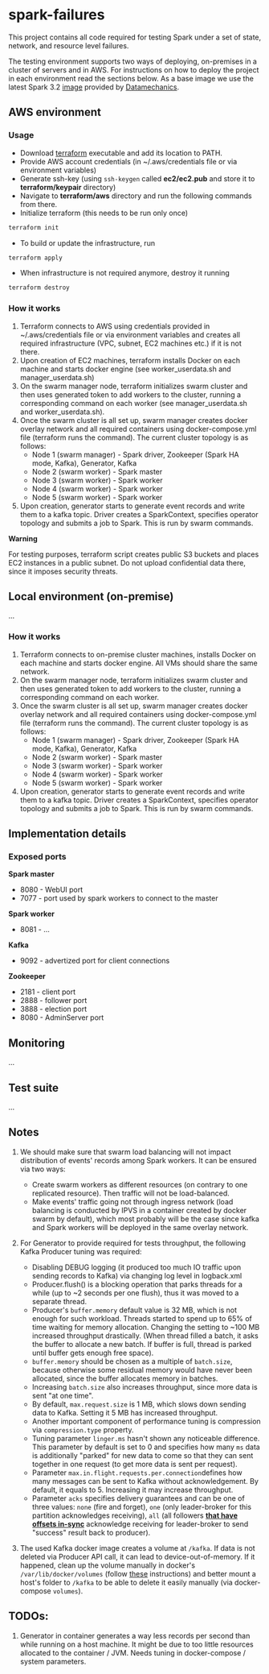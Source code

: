 # spark-failures
This project contains all code required for testing Spark under a set of state, network, and resource level failures.

The testing environment supports two ways of deploying, on-premises in a cluster of servers and in AWS. For instructions on how to deploy the project in each environment read the sections below.
As a base image we use the latest Spark 3.2 [image](https://hub.docker.com/r/datamechanics/spark) provided by [Datamechanics](https://www.datamechanics.co/).

## AWS environment

### Usage

* Download [terraform](https://www.terraform.io/downloads.html) executable and add its location to PATH.
* Provide AWS account credentials (in ~/.aws/credentials file or via environment variables)
* Generate ssh-key (using `ssh-keygen` called **ec2/ec2.pub** and store it to **terraform/keypair** directory)
* Navigate to **terraform/aws** directory and run the following commands from there. 
* Initialize terraform (this needs to be run only once)
```sh
terraform init
```
* To build or update the infrastructure, run
```sh
terraform apply
```  
* When infrastructure is not required anymore, destroy it running
```sh
terraform destroy
```

### How it works

1. Terraform connects to AWS using credentials provided in ~/.aws/credentials file or via environment variables and creates all required infrastructure (VPC, subnet, EC2 machines etc.) if it is not there.
2. Upon creation of EC2 machines, terraform installs Docker on each machine and starts docker engine (see worker_userdata.sh and manager_userdata.sh)
3. On the swarm manager node, terraform initializes swarm cluster and then uses generated token to add workers to the cluster, running a corresponding command on each worker (see manager_userdata.sh and worker_userdata.sh).
4. Once the swarm cluster is all set up, swarm manager creates docker overlay network and all required containers using docker-compose.yml file (terraform runs the command). The current cluster topology is as follows:
   * Node 1 (swarm manager) - Spark driver, Zookeeper (Spark HA mode, Kafka), Generator, Kafka
   * Node 2 (swarm worker) - Spark master
   * Node 3 (swarm worker) - Spark worker
   * Node 4 (swarm worker) - Spark worker
   * Node 5 (swarm worker) - Spark worker
5. Upon creation, generator starts to generate event records and write them to a kafka topic. Driver creates a SparkContext, specifies operator topology and submits a job to Spark. This is run by swarm commands.

**Warning**

For testing purposes, terraform script creates public S3 buckets and places EC2 instances in a public subnet. Do not upload confidential data there, since it imposes security threats.


## Local environment (on-premise)
...

### How it works

1. Terraform connects to on-premise cluster machines, installs Docker on each machine and starts docker engine. All VMs should share the same network.
2. On the swarm manager node, terraform initializes swarm cluster and then uses generated token to add workers to the cluster, running a corresponding command on each worker.
3. Once the swarm cluster is all set up, swarm manager creates docker overlay network and all required containers using docker-compose.yml file (terraform runs the command). The current cluster topology is as follows:
    * Node 1 (swarm manager) - Spark driver, Zookeeper (Spark HA mode, Kafka), Generator, Kafka
    * Node 2 (swarm worker) - Spark master
    * Node 3 (swarm worker) - Spark worker
    * Node 4 (swarm worker) - Spark worker
    * Node 5 (swarm worker) - Spark worker
4. Upon creation, generator starts to generate event records and write them to a kafka topic. Driver creates a SparkContext, specifies operator topology and submits a job to Spark. This is run by swarm commands.

## Implementation details

### Exposed ports

**Spark master**
   * 8080 - WebUI port
   * 7077 - port used by spark workers to connect to the master

**Spark worker**
   * 8081 - ...

**Kafka**
   * 9092 - advertized port for client connections

**Zookeeper**
   * 2181 - client port
   * 2888 - follower port
   * 3888 - election port
   * 8080 - AdminServer port

## Monitoring
...

## Test suite
...

## Notes

1. We should make sure that swarm load balancing will not impact distribution of events' records among Spark workers. It can be ensured via two ways:
   * Create swarm workers as different resources (on contrary to one replicated resource). Then traffic will not be load-balanced.
   * Make events' traffic going not through ingress network (load balancing is conducted by IPVS in a container created by docker swarm by default), which most probably will be the case since kafka and Spark workers will be deployed in the same overlay network.
   
2. For Generator to provide required for tests throughput, the following Kafka Producer tuning was required:
   * Disabling DEBUG logging (it produced too much IO traffic upon sending records to Kafka) via changing log level in logback.xml
   * Producer.flush() is a blocking operation that parks threads for a while (up to ~2 seconds per one flush), thus it was moved to a separate thread.
   * Producer's `buffer.memory` default value is 32 MB, which is not enough for such workload. Threads started to spend up to 65% of time waiting for memory allocation. Changing the setting to ~100 MB increased throughput drastically. (When thread filled a batch, it asks the buffer to allocate a new batch. If buffer is full, thread is parked until buffer gets enough free space).
   * `buffer.memory` should be chosen as a multiple of `batch.size`, because otherwise some residual memory would have never been allocated, since the buffer allocates memory in batches.
   * Increasing `batch.size` also increases throughput, since more data is sent "at one time".
   * By default, `max.request.size` is 1 MB, which slows down sending data to Kafka. Setting it 5 MB has increased throughput.
   * Another important component of performance tuning is compression via `compression.type` property.
   * Tuning parameter `linger.ms` hasn't shown any noticeable difference. This parameter by default is set to 0 and specifies how many `ms` data is additionally "parked" for new data to come so that they can sent together in one request (to get more data is sent per request).
   * Parameter `max.in.flight.requests.per.connection`defines how many messages can be sent to Kafka without acknowledgement. By default, it equals to 5. Increasing it may increase throughput.
   * Parameter `acks` specifies delivery guarantees and can be one of three values: `none` (fire and forget), `one` (only leader-broker for this partition acknowledges receiving), `all` (all followers [**that have offsets in-sync**](https://www.confluent.io/blog/5-things-every-kafka-developer-should-know/) acknowledge receiving for leader-broker to send "success" result back to producer).
   
3. The used Kafka docker image creates a volume at `/kafka`. If data is not deleted via Producer API call, it can lead to device-out-of-memory. If it happened, clean up the volume manually in docker's `/var/lib/docker/volumes` (follow [these](https://stackoverflow.com/questions/38532483/where-is-var-lib-docker-on-mac-os-x) instructions) and better mount a host's folder to `/kafka` to be able to delete it easily manually (via docker-compose `volumes`).

## TODOs:

1. Generator in container generates a way less records per second than while running on a host machine. It might be due to too little resources allocated to the container / JVM. Needs tuning in docker-compose / system parameters.